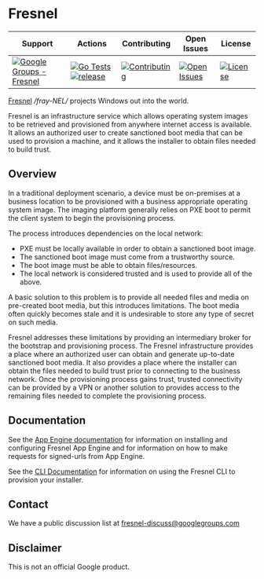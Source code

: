 # Fresnel

<!--* freshness: { owner: '@alexherrero' reviewed: '2020-08-19' } *-->

Support                                                                                                                                          | Actions                                                                                                                                                      | Contributing                                                                                                                            | Open Issues                                                                                                     | License
------------------------------------------------------------------------------------------------------------------------------------------------ | ---------------------------------------------------------------------------------------------------------------------------------------------------------- | --------------------------------------------------------------------------------------------------------------------------------------- | --------------------------------------------------------------------------------------------------------------- | -------
[![Google Groups - Fresnel](https://img.shields.io/badge/Support-Google%20Groups-blue)](https://groups.google.com/forum/#!forum/fresnel-discuss) | [![Go Tests](https://github.com/google/fresnel/workflows/Go%20Tests/badge.svg)](https://github.com/google/fresnel/actions?query=workflow%3A%22Go+Tests%22) [![release](https://github.com/google/fresnel/actions/workflows/release.yml/badge.svg)](https://github.com/google/fresnel/actions/workflows/release.yml)| [![Contributing](https://img.shields.io/badge/Contributions-Closed-red)](https://github.com/google/fresnel/blob/master/CONTRIBUTING.md) | [![Open Issues](https://img.shields.io/github/issues/google/fresnel)](https://github.com/google/fresnel/issues) | [![License](https://img.shields.io/badge/License-Apache%202.0-orange.svg)](https://github.com/google/fresnel/blob/master/LICENSE)

[Fresnel](https://en.wikipedia.org/wiki/Fresnel_lens) */fray-NEL/* projects
Windows out into the world.

Fresnel is an infrastructure service which allows operating system images to be
retrieved and provisioned from anywhere internet access is available. It allows
an authorized user to create sanctioned boot media that can be used to provision
a machine, and it allows the installer to obtain files needed to build trust.

## Overview

In a traditional deployment scenario, a device must be on-premises at a business
location to be provisioned with a business appropriate operating system image.
The imaging platform generally relies on PXE boot to permit the client system to
begin the provisioning process.

The process introduces dependencies on the local network:

*   PXE must be locally available in order to obtain a sanctioned boot image.
*   The sanctioned boot image must come from a trustworthy source.
*   The boot image must be able to obtain files/resources.
*   The local network is considered trusted and is used to provide all of the
    above.

A basic solution to this problem is to provide all needed files and media on
pre-created boot media, but this introduces limitations. The boot media often
quickly becomes stale and it is undesirable to store any type of secret on such
media.

Fresnel addresses these limitations by providing an intermediary broker for the
bootstrap and provisioning process. The Fresnel infrastructure provides a place
where an authorized user can obtain and generate up-to-date sanctioned boot
media. It also provides a place where the installer can obtain the files needed
to build trust prior to connecting to the business network. Once the
provisioning process gains trust, trusted connectivity can be provided by a VPN
or another solution to provides access to the remaining files needed to complete
the provisioning process.

## Documentation

See the [App Engine documentation](appengine/README.md) for information on
installing and configuring Fresnel App Engine and for information on how to make
requests for signed-urls from App Engine.

See the [CLI Documentation](cli/README.md) for information on using the Fresnel
CLI to provision your installer.

## Contact

We have a public discussion list at
[fresnel-discuss@googlegroups.com](https://groups.google.com/forum/#!forum/fresnel-discuss)

## Disclaimer

This is not an official Google product.
